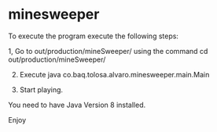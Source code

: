 # minesweeper
To execute the program execute the following steps:

1, Go to out/production/mineSweeper/ using the command 
cd out/production/mineSweeper/

2. Execute 
java co.baq.tolosa.alvaro.minesweeper.main.Main

3. Start playing.

You need to have Java Version 8 installed.

Enjoy
